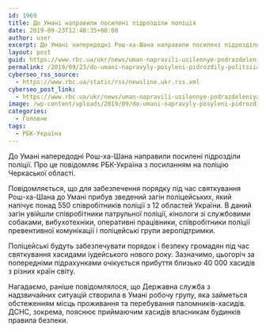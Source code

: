 ```yaml
---
id: 1969
title: До Умані направили посилені підрозділи поліція
date: 2019-09-23T12:48:35+00:00
author: user
excerpt: До Умані напередодні Рош-ха-Шана направили посилені підрозділи поліції. Про це повідомляє РБК-Україна з посиланням на поліцію Черкаської області. Повідомляється, що для...
layout: post
guid: https://www.rbc.ua/ukr/news/uman-napravili-usilennye-podrazdeleniya-politsiya-1569242722.html
permalink: /2019/09/23/do-umani-napravyly-posyleni-pidrozdily-politsiia/
cyberseo_rss_source:
  - https://www.rbc.ua/static/rss/newsline.ukr.rss.xml
cyberseo_post_link:
  - https://www.rbc.ua/ukr/news/uman-napravili-usilennye-podrazdeleniya-politsiya-1569242722.html
image: /wp-content/uploads/2019/09/do-umani-napravyly-posyleni-pidrozdily-politsiia.jpg
categories:
  - Головне
tags:
  - РБК-Україна
---
```

До Умані напередодні Рош-ха-Шана направили посилені підрозділи поліції. Про це повідомляє РБК-Україна з посиланням на поліцію Черкаської області.

Повідомляється, що для забезпечення порядку під час святкування Рош-ха-Шана до Умані прибув зведений загін поліцейських, який налічує понад 550 співробітників поліції з 12 областей України. В даний загін увійшли співробітники патрульної поліції, кінологи зі службовими собаками, вибухотехніки, оперативні працівники, співробітники поліції превентивної комунікації і поліцейські групи аеропідтримки.

Поліцейські будуть забезпечувати порядок і безпеку громадян під час святкування хасидами іудейського нового року. Зазначимо, цьогоріч за попередніми підрахунками очікується прибуття близько 40 000 хасидів з різних країн світу.

Нагадаємо, раніше повідомлялося, що Державна служба з надзвичайних ситуацій створила в Умані робочу групу, яка займеться обстеженням місць проживання та перебування паломників-хасидів. ДСНС, зокрема, пояснює приймаючим хасидів власникам будинків правила безпеки.</p>